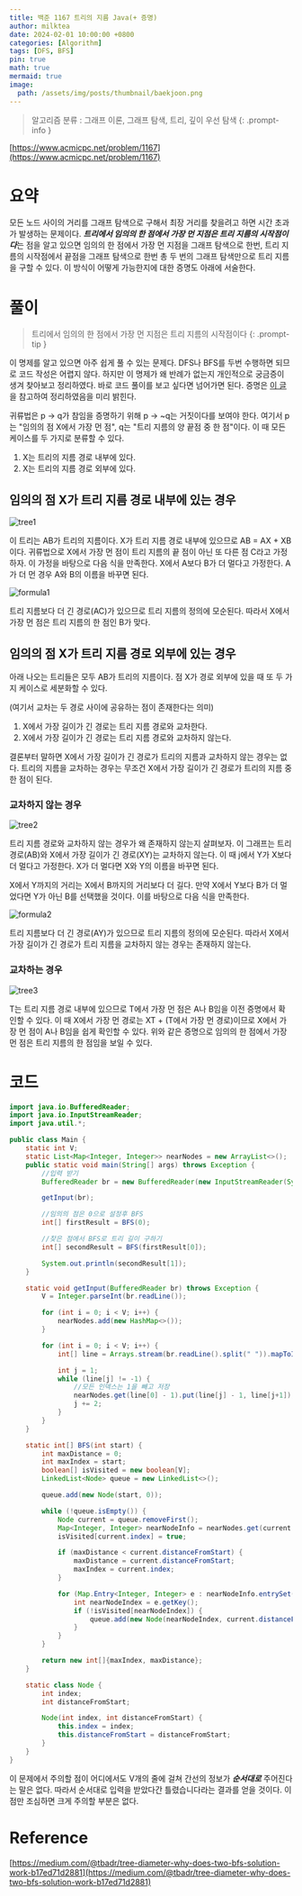 ```yaml
---
title: 백준 1167 트리의 지름 Java(+ 증명)
author: milktea
date: 2024-02-01 10:00:00 +0800
categories: [Algorithm]
tags: [DFS, BFS]
pin: true
math: true
mermaid: true
image:
  path: /assets/img/posts/thumbnail/baekjoon.png
---
```


> 알고리즘 분류 : 그래프 이론, 그래프 탐색, 트리, 깊이 우선 탐색
{: .prompt-info }

[https://www.acmicpc.net/problem/1167](https://www.acmicpc.net/problem/1167)

# 요약
모든 노드 사이의 거리를 그래프 탐색으로 구해서 최장 거리를 찾을려고 하면 시간 초과가 발생하는 문제이다.
***트리에서 임의의 한 점에서 가장 먼 지점은 트리 지름의 시작점이다***는 점을 알고 있으면 임의의 한 점에서 가장 먼 지점을 그래프 탐색으로 한번, 트리 지름의 시작점에서 끝점을 그래프 탐색으로 한번 총 두 번의 그래프 탐색만으로 트리 지름을 구할 수 있다.
이 방식이 어떻게 가능한지에 대한 증명도 아래에 서술한다.

# 풀이

> 트리에서 임의의 한 점에서 가장 먼 지점은 트리 지름의 시작점이다
{: .prompt-tip }

이 명제를 알고 있으면 아주 쉽게 풀 수 있는 문제다.
DFS나 BFS를 두번 수행하면 되므로 코드 작성은 어렵지 않다.
하지만 이 명제가 왜 반례가 없는지 개인적으로 궁금증이 생겨 찾아보고 정리하였다.
바로 코드 풀이를 보고 싶다면 넘어가면 된다.
증명은 [이 글](https://medium.com/@tbadr/tree-diameter-why-does-two-bfs-solution-work-b17ed71d2881)을 참고하여 정리하였음을 미리 밝힌다.


귀류법은 p -> q가 참임을 증명하기 위해 p -> ~q는 거짓이다를 보여야 한다.
여기서 p는 "임의의 점 X에서 가장 먼 점", q는 "트리 지름의 양 끝점 중 한 점"이다.
이 때 모든 케이스를 두 가지로 분류할 수 있다.

1. X는 트리의 지름 경로 내부에 있다.
2. X는 트리의 지름 경로 외부에 있다.

## 임의의 점 X가 트리 지름 경로 내부에 있는 경우
![tree1](/assets/img/posts/algorithm/b1167/tree1.png)

이 트리는 AB가 트리의 지름이다.
X가 트리 지름 경로 내부에 있으므로 AB = AX + XB이다.
귀류법으로 X에서 가장 먼 점이 트리 지름의 끝 점이 아닌 또 다른 점 C라고 가정하자.
이 가정을 바탕으로 다음 식을 만족한다.
X에서 A보다 B가 더 멀다고 가정한다. A가 더 먼 경우 A와 B의 이름을 바꾸면 된다.

![formula1](/assets/img/posts/algorithm/b1167/formula1.png)

트리 지름보다 더 긴 경로(AC)가 있으므로 트리 지름의 정의에 모순된다.
따라서 X에서 가장 먼 점은 트리 지름의 한 점인 B가 맞다.

## 임의의 점 X가 트리 지름 경로 외부에 있는 경우
아래 나오는 트리들은 모두 AB가 트리의 지름이다.
점 X가 경로 외부에 있을 때 또 두 가지 케이스로 세분화할 수 있다.

(여기서 교차는 두 경로 사이에 공유하는 점이 존재한다는 의미)
1. X에서 가장 길이가 긴 경로는 트리 지름 경로와 교차한다.
2. X에서 가장 길이가 긴 경로는 트리 지름 경로와 교차하지 않는다.

결론부터 말하면 X에서 가장 길이가 긴 경로가 트리의 지름과 교차하지 않는 경우는 없다.
트리의 지름을 교차하는 경우는 무조건 X에서 가장 길이가 긴 경로가 트리의 지름 중 한 점이 된다.

### 교차하지 않는 경우

![tree2](/assets/img/posts/algorithm/b1167/tree2.png)

트리 지름 경로와 교차하지 않는 경우가 왜 존재하지 않는지 살펴보자.
이 그래프는 트리 경로(AB)와 X에서 가장 길이가 긴 경로(XY)는 교차하지 않는다.
이 때 j에서 Y가 X보다 더 멀다고 가정한다. X가 더 멀다면 X와 Y의 이름을 바꾸면 된다.

X에서 Y까지의 거리는 X에서 B까지의 거리보다 더 길다.
만약 X에서 Y보다 B가 더 멀었다면 Y가 아닌 B를 선택했을 것이다.
이를 바탕으로 다음 식을 만족한다.

![formula2](/assets/img/posts/algorithm/b1167/formula2.png)

트리 지름보다 더 긴 경로(AY)가 있으므로 트리 지름의 정의에 모순된다.
따라서 X에서 가장 길이가 긴 경로가 트리 지름을 교차하지 않는 경우는 존재하지 않는다.

### 교차하는 경우

![tree3](/assets/img/posts/algorithm/b1167/tree3.png)

T는 트리 지름 경로 내부에 있으므로 T에서 가장 먼 점은 A나 B임을 이전 증명에서 확인할 수 있다.
이 때 X에서 가장 먼 경로는 XT + (T에서 가장 먼 경로)이므로 X에서 가장 먼 점이 A나 B임을 쉽게 확인할 수 있다.
위와 같은 증명으로 임의의 한 점에서 가장 먼 점은 트리 지름의 한 점임을 보일 수 있다.

# 코드
```java
import java.io.BufferedReader;
import java.io.InputStreamReader;
import java.util.*;

public class Main {
    static int V;
    static List<Map<Integer, Integer>> nearNodes = new ArrayList<>();
    public static void main(String[] args) throws Exception {
        //입력 받기
        BufferedReader br = new BufferedReader(new InputStreamReader(System.in));

        getInput(br);

        //임의의 점은 0으로 설정후 BFS
        int[] firstResult = BFS(0);

        //찾은 점에서 BFS로 트리 길이 구하기
        int[] secondResult = BFS(firstResult[0]);

        System.out.println(secondResult[1]);
    }

    static void getInput(BufferedReader br) throws Exception {
        V = Integer.parseInt(br.readLine());

        for (int i = 0; i < V; i++) {
            nearNodes.add(new HashMap<>());
        }

        for (int i = 0; i < V; i++) {
            int[] line = Arrays.stream(br.readLine().split(" ")).mapToInt(Integer::parseInt).toArray();

            int j = 1;
            while (line[j] != -1) {
                //모든 인덱스는 1을 빼고 저장
                nearNodes.get(line[0] - 1).put(line[j] - 1, line[j+1]);
                j += 2;
            }
        }
    }

    static int[] BFS(int start) {
        int maxDistance = 0;
        int maxIndex = start;
        boolean[] isVisited = new boolean[V];
        LinkedList<Node> queue = new LinkedList<>();

        queue.add(new Node(start, 0));

        while (!queue.isEmpty()) {
            Node current = queue.removeFirst();
            Map<Integer, Integer> nearNodeInfo = nearNodes.get(current.index);
            isVisited[current.index] = true;

            if (maxDistance < current.distanceFromStart) {
                maxDistance = current.distanceFromStart;
                maxIndex = current.index;
            }

            for (Map.Entry<Integer, Integer> e : nearNodeInfo.entrySet()) {
                int nearNodeIndex = e.getKey();
                if (!isVisited[nearNodeIndex]) {
                    queue.add(new Node(nearNodeIndex, current.distanceFromStart + e.getValue()));
                }
            }
        }

        return new int[]{maxIndex, maxDistance};
    }

    static class Node {
        int index;
        int distanceFromStart;

        Node(int index, int distanceFromStart) {
            this.index = index;
            this.distanceFromStart = distanceFromStart;
        }
    }
}
```
이 문제에서 주의할 점이 어디에서도 V개의 줄에 걸쳐 간선의 정보가 ***순서대로*** 주어진다는 말은 없다.
따라서 순서대로 입력을 받았다간 틀렸습니다라는 결과를 얻을 것이다. 이 점만 조심하면 크게 주의할 부분은 없다.

# Reference
[https://medium.com/@tbadr/tree-diameter-why-does-two-bfs-solution-work-b17ed71d2881](https://medium.com/@tbadr/tree-diameter-why-does-two-bfs-solution-work-b17ed71d2881)
